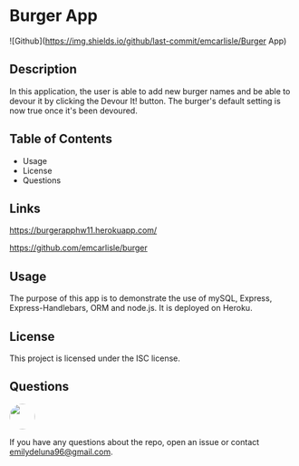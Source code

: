 # **Burger App**

  ![Github](https://img.shields.io/github/last-commit/emcarlisle/Burger App)

  ## **Description**
 In this application, the user is able to add new burger names and be able to devour it by clicking the Devour It! button. The burger's default setting is now true once it's been devoured.

  ## **Table of Contents**

  * Usage
  * License
  * Questions

  ## **Links**
 https://burgerapphw11.herokuapp.com/

 https://github.com/emcarlisle/burger

  ## **Usage**
 The purpose of this app is to demonstrate the use of mySQL, Express, Express-Handlebars, ORM and node.js. It is deployed on Heroku.

  ## **License**

  This project is licensed under the ISC license.

  ## **Questions**

  <img src="https://avatars.githubusercontent.com/emcarlisle" style="width: 45px; height: 45px; border-radius:100%;">

  If you have any questions about the repo, open an issue or contact emilydeluna96@gmail.com.
